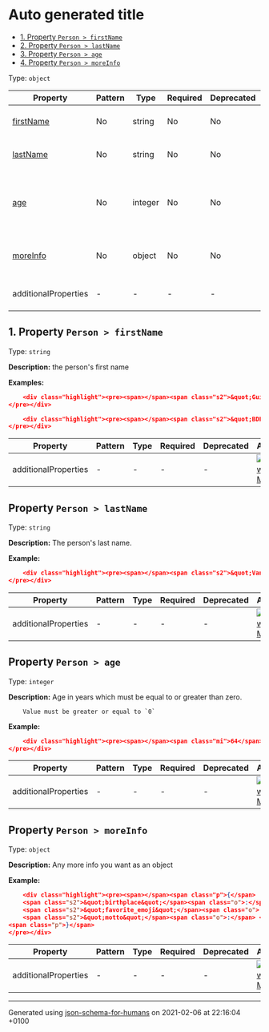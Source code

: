 # Auto generated title
- [1. Property `Person > firstName`](#firstName)
- [2. Property `Person > lastName`](#lastName)
- [3. Property `Person > age`](#age)
- [4. Property `Person > moreInfo`](#moreInfo)

Type: `object`

| Property | Pattern | Type | Required | Deprecated | Additional | Description |
| -------- | ------- | ---- | -------- | ---------- | ---------- | ----------- |
| [firstName](#firstName)|No|string|No|No| No|the person's first name|
| [lastName](#lastName)|No|string|No|No| No|The person's last name.|
| [age](#age)|No|integer|No|No| No|Age in years which must be equal to or greater than zero.|
| [moreInfo](#moreInfo)|No|object|No|No| No|Any more info you want as an object|
  | additionalProperties | - | - | - | - |  [![made-with-Markdown](https://img.shields.io/badge/Any%20type-allowed-green)](# "Additional Properties of any type are allowed.") | - |

## <a name="firstName"></a>1. Property `Person > firstName`

Type: `string`

**Description:** the person's first name

**Examples:** 

```json
    <div class="highlight"><pre><span></span><span class="s2">&quot;Guido&quot;</span>
</pre></div>

```
```json
    <div class="highlight"><pre><span></span><span class="s2">&quot;BDFL&quot;</span>
</pre></div>

```

| Property | Pattern | Type | Required | Deprecated | Additional | Description |
| -------- | ------- | ---- | -------- | ---------- | ---------- | ----------- |
  | additionalProperties | - | - | - | - |  [![made-with-Markdown](https://img.shields.io/badge/Any%20type-allowed-green)](# "Additional Properties of any type are allowed.") | - |

## Property `Person > lastName`

Type: `string`

**Description:** The person's last name.

**Example:** 

```json
    <div class="highlight"><pre><span></span><span class="s2">&quot;Van Rossum&quot;</span>
</pre></div>

```

| Property | Pattern | Type | Required | Deprecated | Additional | Description |
| -------- | ------- | ---- | -------- | ---------- | ---------- | ----------- |
  | additionalProperties | - | - | - | - |  [![made-with-Markdown](https://img.shields.io/badge/Any%20type-allowed-green)](# "Additional Properties of any type are allowed.") | - |

## Property `Person > age`

Type: `integer`

**Description:** Age in years which must be equal to or greater than zero.

        Value must be greater or equal to `0`

**Example:** 

```json
    <div class="highlight"><pre><span></span><span class="mi">64</span>
</pre></div>

```

| Property | Pattern | Type | Required | Deprecated | Additional | Description |
| -------- | ------- | ---- | -------- | ---------- | ---------- | ----------- |
  | additionalProperties | - | - | - | - |  [![made-with-Markdown](https://img.shields.io/badge/Any%20type-allowed-green)](# "Additional Properties of any type are allowed.") | - |

## Property `Person > moreInfo`

Type: `object`

**Description:** Any more info you want as an object

**Example:** 

```json
    <div class="highlight"><pre><span></span><span class="p">{</span>
    <span class="s2">&quot;birthplace&quot;</span><span class="o">:</span> <span class="s2">&quot;Haarlem, Netherlands&quot;</span><span class="p">,</span>
    <span class="s2">&quot;favorite_emoji&quot;</span><span class="o">:</span> <span class="s2">&quot;🐍&quot;</span><span class="p">,</span>
    <span class="s2">&quot;motto&quot;</span><span class="o">:</span> <span class="s2">&quot;Beautiful is better than ugly.\\nExplicit is better than implicit.\\nSimple is better than complex.\\nComplex is better than complicated.\\nFlat is better than nested.\\nSparse is better than dense.\\nReadability counts.\\nSpecial cases aren&#39;t special enough to break the rules.\\nAlthough practicality beats purity.\\nErrors should never pass silently.\\nUnless explicitly silenced.\\nIn the face of ambiguity, refuse the temptation to guess.\\nThere should be one-- and preferably only one --obvious way to do it.\\nAlthough that way may not be obvious at first unless you&#39;re Dutch.\\nNow is better than never.\\nAlthough never is often better than *right* now.\\nIf the implementation is hard to explain, it&#39;s a bad idea.\\nIf the implementation is easy to explain, it may be a good idea.\\nNamespaces are one honking great idea -- let&#39;s do more of those!&quot;</span>
<span class="p">}</span>
</pre></div>

```

| Property | Pattern | Type | Required | Deprecated | Additional | Description |
| -------- | ------- | ---- | -------- | ---------- | ---------- | ----------- |
  | additionalProperties | - | - | - | - |  [![made-with-Markdown](https://img.shields.io/badge/Any%20type-allowed-green)](# "Additional Properties of any type are allowed.") | - |

----------------------------------------------------------------------------------------------------------------------------
Generated using [json-schema-for-humans](https://github.com/coveooss/json-schema-for-humans) on 2021-02-06 at 22:16:04 +0100